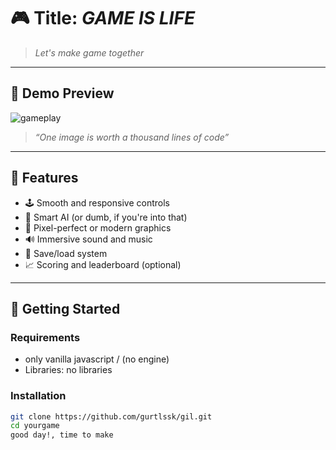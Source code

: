 # 🎮 Title: _GAME IS LIFE_  
> _Let's make game together_

---

## 🌟 Demo Preview
![gameplay](..)
> _“One image is worth a thousand lines of code”_

---

## 📜 Features
- 🕹️ Smooth and responsive controls  
- 🧠 Smart AI (or dumb, if you're into that)  
- 🎨 Pixel-perfect or modern graphics  
- 🔊 Immersive sound and music  
- 💾 Save/load system  
- 📈 Scoring and leaderboard (optional)

---

## 🚀 Getting Started

### Requirements
- only vanilla javascript / (no engine)
- Libraries: no libraries

### Installation

```bash
git clone https://github.com/gurtlssk/gil.git
cd yourgame
good day!, time to make
